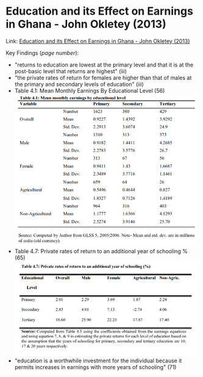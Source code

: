 Education and its Effect on Earnings in Ghana - John Okletey (2013)
================================

Link: [Education and its Effect on Earnings in Ghana - John Okletey (2013)](http://ugspace.ug.edu.gh/bitstream/handle/123456789/5339/John%20Okletey_Education%20and%20its%20Effect%20on%20Earnings%20in%20Ghana_2013.pdf?sequence=1)

Key Findings (*page number*):

- "returns to education are lowest at the primary level and that it is at the post-basic level that returns are highest" (iii)
- "the private rates of return for females are higher than that of males at the primary and secondary levels of education" (iii)
- Table 4.1: Mean Monthly Earnings By Educational Level (56)
![Table 4.1 Data](/images/okletey_2013/table4_1.png)
- Table 4.7: Private rates of return to an additional year of schooling % (65)
![Table 4.7 Data](/images/okletey_2013/table4_7.png)
- "education is a worthwhile investment for the individual because it permits increases in earnings with more years of schooling" (71)